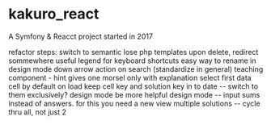 kakuro_react
============

A Symfony & Reacct project started in 2017

refactor steps:
	switch to semantic
	lose php templates
	upon delete, redirect sommewhere useful
	legend for keyboard shortcuts
	easy way to rename in design mode
	down arrow action on search (standardize in general)
	teaching component - hint gives one morsel only with explanation
	select first data cell by default on load
	keep cell key and solution key in to date -- switch to them exclusively?
	design mode be more helpful
	design mode -- input sums instead of answers. for this you need a new view
	multiple solutions -- cycle thru all, not just 2
